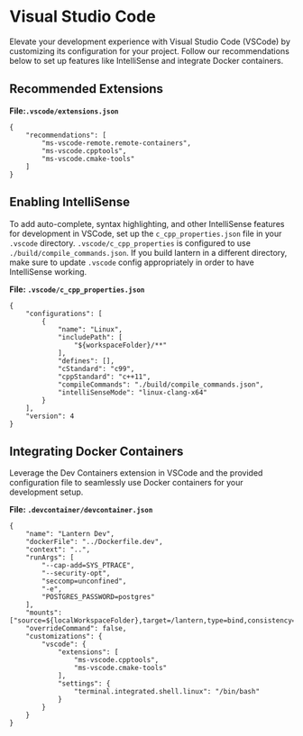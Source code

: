 # Visual Studio Code

Elevate your development experience with Visual Studio Code (VSCode) by customizing its configuration for your project. Follow our recommendations below to set up features like IntelliSense and integrate Docker containers.

## Recommended Extensions

**File:`.vscode/extensions.json`**

```
{
    "recommendations": [
        "ms-vscode-remote.remote-containers",
        "ms-vscode.cpptools",
        "ms-vscode.cmake-tools"
    ]
}
```

## Enabling IntelliSense

To add auto-complete, syntax highlighting, and other IntelliSense features for development in VSCode, set up the `c_cpp_properties.json` file in your `.vscode` directory. `.vscode/c_cpp_properties` is configured to use `./build/compile_commands.json`. If you build lantern in a different directory, make sure to update `.vscode` config appropriately in order to have IntelliSense working.

**File: `.vscode/c_cpp_properties.json`**

```
{
    "configurations": [
        {
            "name": "Linux",
            "includePath": [
                "${workspaceFolder}/**"
            ],
            "defines": [],
            "cStandard": "c99",
            "cppStandard": "c++11",
            "compileCommands": "./build/compile_commands.json",
            "intelliSenseMode": "linux-clang-x64"
        }
    ],
    "version": 4
}
```

## Integrating Docker Containers

Leverage the Dev Containers extension in VSCode and the provided configuration file to seamlessly use Docker containers for your development setup.

**File: `.devcontainer/devcontainer.json`**

```
{
    "name": "Lantern Dev",
    "dockerFile": "../Dockerfile.dev",
    "context": "..",
    "runArgs": [
        "--cap-add=SYS_PTRACE",
        "--security-opt",
        "seccomp=unconfined",
        "-e",
        "POSTGRES_PASSWORD=postgres"
    ],
    "mounts": ["source=${localWorkspaceFolder},target=/lantern,type=bind,consistency=cached"],
    "overrideCommand": false,
    "customizations": {
        "vscode": {
            "extensions": [
                "ms-vscode.cpptools",
                "ms-vscode.cmake-tools"
            ],
            "settings": {
                "terminal.integrated.shell.linux": "/bin/bash"
            }
        }
    }
}

```
